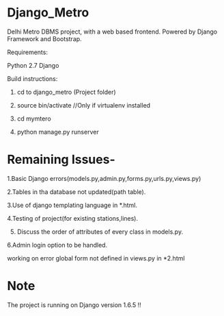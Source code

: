 Django_Metro
============

Delhi Metro DBMS project, with a web based frontend. Powered by Django Framework and Bootstrap.

Requirements:

Python 2.7
Django

Build instructions:

1. cd to django_metro (Project folder)

2. source bin/activate  //Only if virtualenv installed

3. cd mymtero

4. python manage.py runserver


Remaining Issues-
==============

1.Basic Django errors(models.py,admin.py,forms.py,urls.py,views.py)

2.Tables in tha database not updated(path table).

3.Use of django templating language in *.html.

4.Testing of project(for existing stations,lines).

5. Discuss the order of attributes of every class in models.py. 

6.Admin login option to be handled.

working on error global form not defined in views.py in *2.html


Note
====

The project is running on Django version 1.6.5 !!













